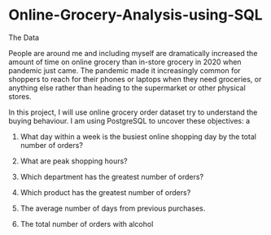 # Online-Grocery-Analysis-using-SQL



The Data

People are around me and including myself are dramatically increased the amount of time on online grocery than in-store grocery in 2020 when pandemic just came. The pandemic made it increasingly common for shoppers to reach for their phones or laptops when they need groceries, or anything else rather than heading to the supermarket or other physical stores. 

In this project, I will use online grocery order dataset try to understand the buying behaviour. I am using PostgreSQL to uncover these objectives:
a
1.	What day within a week is the busiest online shopping day by the total number of orders?

2.	What are peak shopping hours?

3.	Which department has the greatest number of orders?

4.	Which product has the greatest number of orders?

5.	The average number of days from previous purchases.

6.	The total number of orders with alcohol
